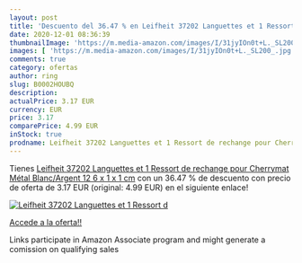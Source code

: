 ```yaml
---
layout: post
title: 'Descuento del 36.47 % en Leifheit 37202 Languettes et 1 Ressort d'
date: 2020-12-01 08:36:39
thumbnailImage: 'https://m.media-amazon.com/images/I/31jyIOn0t+L._SL200_.jpg'
images: [ 'https://m.media-amazon.com/images/I/31jyIOn0t+L._SL200_.jpg' ]
comments: true
category: ofertas
author: ring
slug: B0002HOUBQ
description:
actualPrice: 3.17 EUR
currency: EUR
price: 3.17
comparePrice: 4.99 EUR
inStock: true
prodname: Leifheit 37202 Languettes et 1 Ressort de rechange pour Cherrymat Métal Blanc/Argent 12 6 x 1 x 1 cm
---
```


Tienes [Leifheit 37202 Languettes et 1 Ressort de rechange pour Cherrymat Métal Blanc/Argent 12 6 x 1 x 1 cm](https://www.amazon.fr/dp/B0002HOUBQ/?tag=tolees0d-21) con un 36.47 % de descuento con precio de oferta de 3.17 EUR (original: 4.99 EUR) en el siguiente enlace!

[![Leifheit 37202 Languettes et 1 Ressort d](https://m.media-amazon.com/images/I/31jyIOn0t+L._SL200_.jpg)](https://www.amazon.fr/dp/B0002HOUBQ/?tag=tolees0d-21)

[Accede a la oferta!!](https://www.amazon.fr/dp/B0002HOUBQ/?tag=tolees0d-21)

Links participate in Amazon Associate program and might generate a comission on qualifying sales


